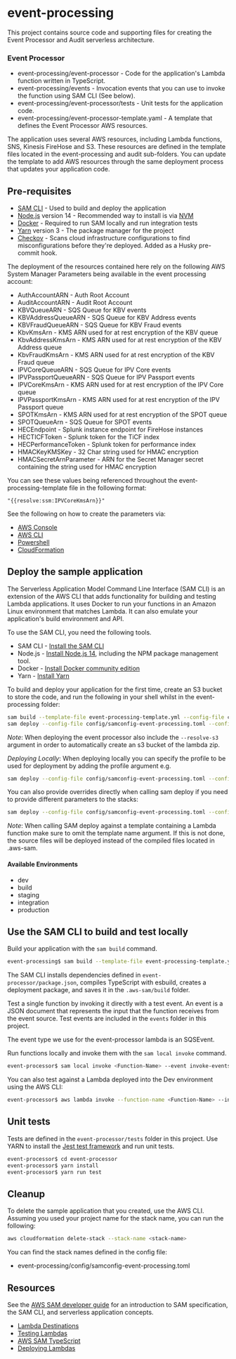 # event-processing

This project contains source code and supporting files for creating the Event Processor and Audit serverless architecture.

### Event Processor
- event-processing/event-processor - Code for the application's Lambda function written in TypeScript.
- event-processing/events - Invocation events that you can use to invoke the function using SAM CLI (See below).
- event-processing/event-processor/tests - Unit tests for the application code.
- event-processing/event-processor-template.yaml - A template that defines the Event Processor AWS resources.

The application uses several AWS resources, including Lambda functions, SNS, Kinesis FireHose and S3. These resources are defined in the template files located in the event-processing and audit sub-folders. You can update the template to add AWS resources through the same deployment process that updates your application code.

## Pre-requisites

- [SAM CLI](https://docs.aws.amazon.com/serverless-application-model/latest/developerguide/serverless-sam-cli-install.html) - Used to build and deploy the application
- [Node.js](https://nodejs.org/en/) version 14 - Recommended way to install is via [NVM](https://github.com/nvm-sh/nvm)
- [Docker](https://docs.docker.com/get-docker/) - Required to run SAM locally and run integration tests
- [Yarn](https://yarnpkg.com/getting-started/install) version 3 - The package manager for the project
- [Checkov](https://www.checkov.io/) - Scans cloud infrastructure configurations to find misconfigurations before they're deployed. Added as a Husky pre-commit hook.

The deployment of the resources contained here rely on the following AWS System Manager Parameters being available in the event processing account:

* AuthAccountARN - Auth Root Account
* AuditAccountARN - Audit Root Account
* KBVQueueARN - SQS Queue for KBV events
* KBVAddressQueueARN - SQS Queue for KBV Address events
* KBVFraudQueueARN - SQS Queue for KBV Fraud events
* KbvKmsArn - KMS ARN used for at rest encryption of the KBV queue
* KbvAddressKmsArn - KMS ARN used for at rest encryption of the KBV Address queue
* KbvFraudKmsArn - KMS ARN used for at rest encryption of the KBV Fraud queue
* IPVCoreQueueARN - SQS Queue for IPV Core events
* IPVPassportQueueARN - SQS Queue for IPV Passport events
* IPVCoreKmsArn - KMS ARN used for at rest encryption of the IPV Core queue
* IPVPassportKmsArn - KMS ARN used for at rest encryption of the IPV Passport queue
* SPOTKmsArn - KMS ARN used for at rest encryption of the SPOT queue
* SPOTQueueArn - SQS Queue for SPOT events
* HECEndpoint - Splunk instance endpoint for FireHose instances
* HECTICFToken - Splunk token for the TiCF index
* HECPerformanceToken - Splunk token for performance index
* HMACKeyKMSKey - 32 Char string used for HMAC encryption
* HMACSecretArnParameter - ARN for the Secret Manager secret containing the string used for HMAC encryption

You can see these values being referenced throughout the event-processing-template file in the following format:

`"{{resolve:ssm:IPVCoreKmsArn}}"`

See the following on how to create the parameters via:

* [AWS Console](https://docs.aws.amazon.com/systems-manager/latest/userguide/parameter-create-console.html)
* [AWS CLI](https://docs.aws.amazon.com/systems-manager/latest/userguide/param-create-cli.html)
* [Powershell](https://docs.aws.amazon.com/systems-manager/latest/userguide/param-create-ps.html)
* [CloudFormation](https://docs.aws.amazon.com/AWSCloudFormation/latest/UserGuide/aws-resource-ssm-parameter.html)

## Deploy the sample application

The Serverless Application Model Command Line Interface (SAM CLI) is an extension of the AWS CLI that adds functionality for building and testing Lambda applications. It uses Docker to run your functions in an Amazon Linux environment that matches Lambda. It can also emulate your application's build environment and API.

To use the SAM CLI, you need the following tools.

* SAM CLI - [Install the SAM CLI](https://docs.aws.amazon.com/serverless-application-model/latest/developerguide/serverless-sam-cli-install.html)
* Node.js - [Install Node.js 14](https://nodejs.org/en/), including the NPM package management tool.
* Docker - [Install Docker community edition](https://hub.docker.com/search/?type=edition&offering=community)
* Yarn - [Install Yarn](https://classic.yarnpkg.com/lang/en/docs/install)

To build and deploy your application for the first time, create an S3 bucket to store the code, and run the following in your shell whilst in the event-processing folder:

```bash
sam build --template-file event-processing-template.yml --config-file config/samconfig-event-processing.toml --config-env "<environment name>"
sam deploy --config-file config/samconfig-event-processing.toml --config-env "<environment name>" --s3-bucket "<bucket name>"
```
*Note*: When deploying the event processor also include the `--resolve-s3` argument in order to automatically create an s3 bucket of the lambda zip.

*Deploying Locally*: When deploying locally you can specify the profile to be used for deployment by adding the profile argument e.g.

```bash
sam deploy --config-file config/samconfig-event-processing.toml --config-env "<environment name>" --s3-bucket "<bucket name>" --profile <aws profile name>
```

You can also provide overrides directly when calling sam deploy if you need to provide different parameters to the stacks:

```bash
sam deploy --config-file config/samconfig-event-processing.toml --config-env "<environment name>" --s3-bucket "<bucket name>" --profile <aws profile name> --resolve-s3 --parameter-overrides ParameterKey=AuditAccountARN,ParameterValue=<ARN of account IAM root> ParameterKey=Environment,ParameterValue=<Environment>
```

*Note*: When calling SAM deploy against a template containing a Lambda function make sure to omit the template name argument. If this is not done, the source files will be deployed instead of the compiled files located in .aws-sam.

#### Available Environments

- dev
- build
- staging
- integration
- production

## Use the SAM CLI to build and test locally

Build your application with the `sam build` command.

```bash
event-processing$ sam build --template-file event-processing-template.yml --config-file config/samconfig-event-processing.toml --config-env "develop"
```

The SAM CLI installs dependencies defined in `event-processor/package.json`, compiles TypeScript with esbuild, creates a deployment package, and saves it in the `.aws-sam/build` folder.

Test a single function by invoking it directly with a test event. An event is a JSON document that represents the input that the function receives from the event source. Test events are included in the `events` folder in this project.

The event type we use for the event-processor lambda is an SQSEvent.

Run functions locally and invoke them with the `sam local invoke` command.

```bash
event-processor$ sam local invoke <Function-Name> --event invoke-events/event.json --env-vars invoke-vars/environment-vars.json --profile <dev acccount profile>
```
You can also test against a Lambda deployed into the Dev environment using the AWS CLI:

```bash
event-processor$ aws lambda invoke --function-name <Function-Name> --invocation-type Event --payload "<base64 encoded event json>" outfile.txt --profile <AWSProfileForTheTargetAccount>
```

## Unit tests

Tests are defined in the `event-processor/tests` folder in this project. Use YARN to install the [Jest test framework](https://jestjs.io/) and run unit tests.

```bash
event-processor$ cd event-processor
event-processor$ yarn install
event-processor$ yarn run test
```

## Cleanup

To delete the sample application that you created, use the AWS CLI. Assuming you used your project name for the stack name, you can run the following:

```bash
aws cloudformation delete-stack --stack-name <stack-name>
```

You can find the stack names defined in the config file:

- event-processing/config/samconfig-event-processing.toml

## Resources

See the [AWS SAM developer guide](https://docs.aws.amazon.com/serverless-application-model/latest/developerguide/what-is-sam.html) for an introduction to SAM specification, the SAM CLI, and serverless application concepts.

- [Lambda Destinations](https://aws.amazon.com/blogs/compute/introducing-aws-lambda-destinations/)
- [Testing Lambdas](https://www.trek10.com/blog/lambda-destinations-what-we-learned-the-hard-way)
- [AWS SAM TypeScript](https://aws.amazon.com/blogs/compute/building-typescript-projects-with-aws-sam-cli/)
- [Deploying Lambdas](https://docs.aws.amazon.com/serverless-application-model/latest/developerguide/sam-cli-command-reference-sam-deploy.html)
